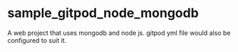 # sample_gitpod_node_mongodb
A web project that uses mongodb and node js. gitpod yml file would also be configured to suit it.
